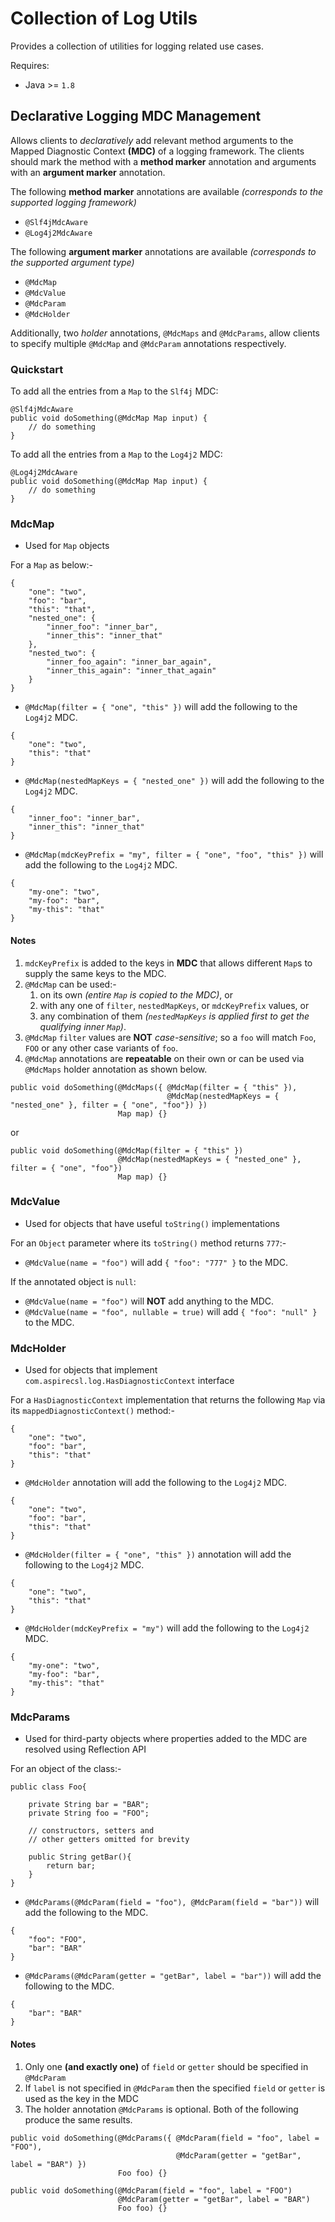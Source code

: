 # Collection of Log Utils #
Provides a collection of utilities for logging related use cases.

Requires:

- Java >= `1.8`

## Declarative Logging MDC Management ##
Allows clients to _declaratively_ add relevant method arguments to the Mapped Diagnostic Context **(MDC)** of a logging framework. 
The clients should mark the method with a **method marker** annotation and arguments with an **argument marker** annotation.

The following **method marker** annotations are available _(corresponds to the supported logging framework)_

- `@Slf4jMdcAware`
- `@Log4j2MdcAware`

The following **argument marker** annotations are available _(corresponds to the supported argument type)_

- `@MdcMap`
- `@MdcValue`
- `@MdcParam`
- `@MdcHolder`

Additionally, two _holder_ annotations, `@MdcMaps` and `@MdcParams`, allow clients to specify multiple `@MdcMap` and `@MdcParam` annotations respectively.

### Quickstart ###
To add all the entries from a `Map` to the `Slf4j` MDC:
```
@Slf4jMdcAware
public void doSomething(@MdcMap Map input) {
    // do something
}
```
To add all the entries from a `Map` to the `Log4j2` MDC:
```
@Log4j2MdcAware
public void doSomething(@MdcMap Map input) {
    // do something
}
```

### MdcMap ###
- Used for `Map` objects

For a `Map` as below:-
```
{
    "one": "two",
    "foo": "bar",
    "this": "that",
    "nested_one": {
        "inner_foo": "inner_bar",
        "inner_this": "inner_that"
    },
    "nested_two": {
        "inner_foo_again": "inner_bar_again",
        "inner_this_again": "inner_that_again"
    }
}
```
- `@MdcMap(filter = { "one", "this" })` will add the following to the `Log4j2` MDC.
```
{
    "one": "two",
    "this": "that"
}
```
- `@MdcMap(nestedMapKeys = { "nested_one" })` will add the following to the `Log4j2` MDC.
```
{
    "inner_foo": "inner_bar",
    "inner_this": "inner_that"
}
```
- `@MdcMap(mdcKeyPrefix = "my", filter = { "one", "foo", "this" })` will add the following to the `Log4j2` MDC.
```
{
    "my-one": "two",
    "my-foo": "bar",
    "my-this": "that"
}
```

#### Notes ####
1. `mdcKeyPrefix` is added to the keys in **MDC** that allows different `Map`s to supply the same keys to the MDC.
2. `@MdcMap` can be used:-
    1. on its own _(entire `Map` is copied to the MDC)_, or 
    2. with any one of `filter`, `nestedMapKeys`, or `mdcKeyPrefix` values, or 
    3. any combination of them _(`nestedMapKeys` is applied first to get the qualifying inner `Map`)_.
3. `@MdcMap` `filter` values are **NOT** _case-sensitive_; so a `foo` will match `Foo`, `FOO` or any other case variants of `foo`.
4. `@MdcMap` annotations are **repeatable** on their own or can be used via `@MdcMaps` holder annotation as shown below.
```
public void doSomething(@MdcMaps({ @MdcMap(filter = { "this" }),
                                   @MdcMap(nestedMapKeys = { "nested_one" }, filter = { "one", "foo"}) })
                        Map map) {}

```
or
```
public void doSomething(@MdcMap(filter = { "this" })
                        @MdcMap(nestedMapKeys = { "nested_one" }, filter = { "one", "foo"})
                        Map map) {}
```

### MdcValue ###
- Used for objects that have useful `toString()` implementations

For an `Object` parameter where its `toString()` method returns `777`:- 

- `@MdcValue(name = "foo")` will add `{ "foo": "777" }` to the MDC.

If the annotated object is `null`:

- `@MdcValue(name = "foo")` will **NOT** add anything to the MDC.
- `@MdcValue(name = "foo", nullable = true)` will add `{ "foo": "null" }` to the MDC.

### MdcHolder ###
- Used for objects that implement `com.aspirecsl.log.HasDiagnosticContext` interface

For a `HasDiagnosticContext` implementation that returns the following `Map` via its `mappedDiagnosticContext()` method:-
```
{
    "one": "two",
    "foo": "bar",
    "this": "that"
}
```
- `@MdcHolder` annotation will add the following to the `Log4j2` MDC.
```
{
    "one": "two",
    "foo": "bar",
    "this": "that"
}
```
- `@MdcHolder(filter = { "one", "this" })` annotation will add the following to the `Log4j2` MDC.
```
{
    "one": "two",
    "this": "that"
}
```
- `@MdcHolder(mdcKeyPrefix = "my")` will add the following to the `Log4j2` MDC.
```
{
    "my-one": "two",
    "my-foo": "bar",
    "my-this": "that"
}
```

### MdcParams ###
- Used for third-party objects where properties added to the MDC are resolved using Reflection API

For an object of the class:-
```
public class Foo{

    private String bar = "BAR";
    private String foo = "FOO";

    // constructors, setters and 
    // other getters omitted for brevity

    public String getBar(){
        return bar;
    }
}
```

- `@MdcParams(@MdcParam(field = "foo"), @MdcParam(field = "bar"))` will add the following to the MDC.
```
{
    "foo": "FOO",
    "bar": "BAR"
}
```

- `@MdcParams(@MdcParam(getter = "getBar", label = "bar"))` will add the following to the MDC.
```
{
    "bar": "BAR"
}
```
#### Notes ####
1. Only one __(and exactly one)__ of `field` or `getter` should be specified in `@MdcParam`
2. If `label` is not specified in `@MdcParam` then the specified `field` or `getter` is used as the key in the MDC
3. The holder annotation `@MdcParams` is optional. Both of the following produce the same results.
```
public void doSomething(@MdcParams({ @MdcParam(field = "foo", label = "FOO"),
                                     @MdcParam(getter = "getBar", label = "BAR") })
                        Foo foo) {}

```
```
public void doSomething(@MdcParam(field = "foo", label = "FOO")
                        @MdcParam(getter = "getBar", label = "BAR")
                        Foo foo) {}
```